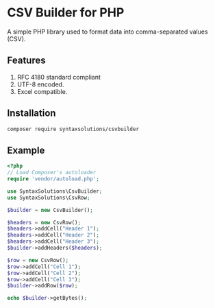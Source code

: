 # CSV Builder for PHP
A simple PHP library used to format data into comma-separated values (CSV).

## Features

1. RFC 4180 standard compliant 
1. UTF-8 encoded. 
1. Excel compatible.

## Installation

```sh
composer require syntaxsolutions/csvbuilder
```

## Example

```php
<?php
// Load Composer's autoloader
require 'vendor/autoload.php';

use SyntaxSolutions\CsvBuilder;
use SyntaxSolutions\CsvRow;

$builder = new CsvBuilder();

$headers = new CsvRow();
$headers->addCell("Header 1");
$headers->addCell("Header 2");
$headers->addCell("Header 3");
$builder->addHeaders($headers);

$row = new CsvRow();
$row->addCell("Cell 1");
$row->addCell("Cell 2");
$row->addCell("Cell 3");
$builder->addRow($row);

echo $builder->getBytes();
```